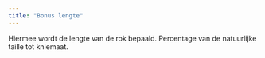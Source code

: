 ```yaml
---
title: "Bonus lengte"
---
```


Hiermee wordt de lengte van de rok bepaald. Percentage van de natuurlijke taille tot kniemaat.




